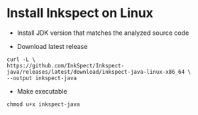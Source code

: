 # Install Inkspect on Linux

- Install JDK version that matches the analyzed source code

- Download latest release
```
curl -L \
https://github.com/InkSpect/Inkspect-java/releases/latest/download/inkspect-java-linux-x86_64 \
--output inkspect-java
```

- Make executable
```
chmod u+x inkspect-java
```